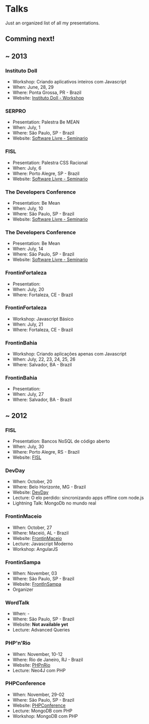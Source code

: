 # Talks

Just an organized list of all my presentations.

## Comming next!


## ~ 2013

### Instituto Doll
* Workshop: Criando aplicativos inteiros com Javascript
* When: June, 28, 29
* Where: Ponta Grossa, PR - Brazil
* Website: [Instituto Doll - Workshop](http://institutodoll.com.br/treinamento/detalhes/24/nosql)

### SERPRO
* Presentation: Palestra Be MEAN
* When: July, 1
* Where: São Paulo, SP - Brazil
* Website: [Software Livre - Seminario](https://www.softwarelivre.gov.br/eventos/seminario-tecnologico-padroes-abertos-para-web)

### FISL
* Presentation: Palestra CSS Racional
* When: July, 6
* Where: Porto Alegre, SP - Brazil
* Website: [Software Livre - Seminario](http://fisl.org.br/14/papers_ng/public/fast_grid?event_id=3)

### The Developers Conference
* Presentation: Be Mean
* When: July, 10
* Where: São Paulo, SP - Brazil
* Website: [Software Livre - Seminario](http://www.thedevelopersconference.com.br/tdc/2013/saopaulo/trilha-html5-e-javascript#programacao)

### The Developers Conference
* Presentation: Be Mean
* When: July, 14
* Where: São Paulo, SP - Brazil
* Website: [Software Livre - Seminario](http://www.thedevelopersconference.com.br/tdc/2013/saopaulo/trilha-ux-front-end#programacao)

### FrontinFortaleza
* Presentation: 
* When: July, 20
* Where: Fortaleza, CE - Brazil

### FrontinFortaleza
* Workshop: Javascript Básico
* When: July, 21
* Where: Fortaleza, CE - Brazil

### FrontinBahia
* Workshop: Criando aplicações apenas com Javascript
* When: July, 22, 23, 24, 25, 26
* Where: Salvador, BA - Brazil

### FrontinBahia
* Presentation: 
* When: July, 27
* Where: Salvador, BA - Brazil

## ~ 2012

### FISL
* Presentation: Bancos NoSQL de código aberto
* When: July, 30
* Where: Porto Alegre, RS - Brazil
* Website: [FISL](http://fisl.org.br/)

### DevDay
* When: October, 20
* Where: Belo Horizonte, MG - Brazil
* Website: [DevDay](http://devday.devisland.com/)
* Lecture: O elo perdido: sincronizando apps offline com node.js
* Lightning Talk: MongoDb no mundo real

### FrontinMaceio
* When: October, 27
* Where: Maceió, AL - Brazil
* Website: [FrontinMaceio](http://frontinmaceio.com.br/)
* Lecture: Javascript Moderno
* Workshop: AngularJS

### FrontinSampa
* When: November, 03
* Where: São Paulo, SP - Brazil
* Website: [FrontInSampa](http://frontinsampa.com.br/)
* Organizer

### WordTalk
* When: -
* Where: São Paulo, SP - Brazil
* Website: **Not available yet**
* Lecture: Advanced Queries

### PHP'n'Rio
* When: November, 10-12
* Where: Rio de Janeiro, RJ - Brazil
* Website: [PHPnRio](http://www.phpnrio.com.br/)
* Lecture: Neo4J com PHP

### PHPConference
* When: November, 29-02
* Where: São Paulo, SP - Brazil
* Website: [PHPConference](http://phpconference.com.br/)
* Lecture: MongoDB com PHP
* Workshop: MongoDB com PHP
